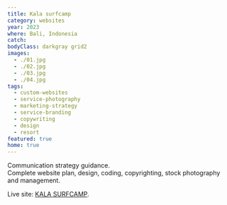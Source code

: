 ```yaml
---
title: Kala surfcamp
category: websites
year: 2023
where: Bali, Indonesia
catch:
bodyClass: darkgray grid2
images:
  - ./01.jpg
  - ./02.jpg
  - ./03.jpg
  - ./04.jpg
tags:
  - custom-websites
  - service-photography
  - marketing-strategy
  - service-branding
  - copywriting
  - design
  - resort
featured: true
home: true
---
```


Communication strategy guidance. <br>
Complete website plan, design, coding, copyrighting, stock photography and management.

Live site: [KALA SURFCAMP](https://kala.surf/?source=rokma.com).<br>
